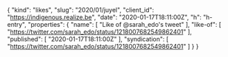 {
  "kind": "likes",
  "slug": "2020/01/juyel",
  "client_id": "https://indigenous.realize.be",
  "date": "2020-01-17T18:11:00Z",
  "h": "h-entry",
  "properties": {
    "name": [
      "Like of @sarah_edo's tweet"
    ],
    "like-of": [
      "https://twitter.com/sarah_edo/status/1218007682549862401"
    ],
    "published": [
      "2020-01-17T18:11:00Z"
    ],
    "syndication": [
      "https://twitter.com/sarah_edo/status/1218007682549862401"
    ]
  }
}
